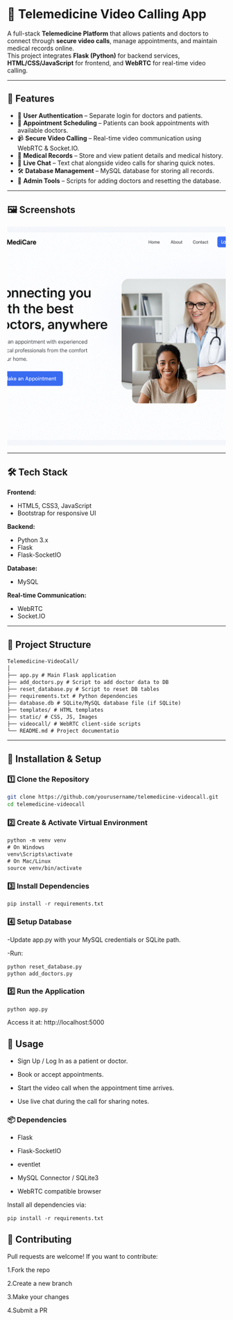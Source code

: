 # 🏥 Telemedicine Video Calling App

A full-stack **Telemedicine Platform** that allows patients and doctors to connect through **secure video calls**, manage appointments, and maintain medical records online.  
This project integrates **Flask (Python)** for backend services, **HTML/CSS/JavaScript** for frontend, and **WebRTC** for real-time video calling.

---

## 📌 Features

- 🔐 **User Authentication** – Separate login for doctors and patients.
- 📅 **Appointment Scheduling** – Patients can book appointments with available doctors.
- 📹 **Secure Video Calling** – Real-time video communication using WebRTC & Socket.IO.
- 📄 **Medical Records** – Store and view patient details and medical history.
- 📢 **Live Chat** – Text chat alongside video calls for sharing quick notes.
- 🛠 **Database Management** – MySQL database for storing all records.
- 🔄 **Admin Tools** – Scripts for adding doctors and resetting the database.

---

## 🖼 Screenshots



![Home Page](https://github.com/shreyas162424/TeleMedecine/blob/main/Telemedicine%20Consultation%20Webpage%20Design.png)


---

## 🛠 Tech Stack

**Frontend:**
- HTML5, CSS3, JavaScript
- Bootstrap for responsive UI

**Backend:**
- Python 3.x
- Flask
- Flask-SocketIO

**Database:**
- MySQL

**Real-time Communication:**
- WebRTC
- Socket.IO

---

## 📂 Project Structure
```
Telemedicine-VideoCall/
│
├── app.py # Main Flask application
├── add_doctors.py # Script to add doctor data to DB
├── reset_database.py # Script to reset DB tables
├── requirements.txt # Python dependencies
├── database.db # SQLite/MySQL database file (if SQLite)
├── templates/ # HTML templates
├── static/ # CSS, JS, Images
├── videocall/ # WebRTC client-side scripts
└── README.md # Project documentatio
```

---

## 🚀 Installation & Setup

### 1️⃣ Clone the Repository
```bash
git clone https://github.com/yourusername/telemedicine-videocall.git
cd telemedicine-videocall
```
### 2️⃣ Create & Activate Virtual Environment
```
python -m venv venv
# On Windows
venv\Scripts\activate
# On Mac/Linux
source venv/bin/activate
```
### 3️⃣ Install Dependencies
```
pip install -r requirements.txt
```
### 4️⃣ Setup Database
-Update app.py with your MySQL credentials or SQLite path.

-Run:

```
python reset_database.py
python add_doctors.py
```
### 5️⃣ Run the Application
```
python app.py
```
Access it at: http://localhost:5000


## 🎯 Usage
- Sign Up / Log In as a patient or doctor.

- Book or accept appointments.

- Start the video call when the appointment time arrives.

- Use live chat during the call for sharing notes.

### 📦 Dependencies
- Flask

- Flask-SocketIO

- eventlet

- MySQL Connector / SQLite3

- WebRTC compatible browser

Install all dependencies via:

```
pip install -r requirements.txt
```
## 🤝 Contributing
Pull requests are welcome!
If you want to contribute:

1.Fork the repo

2.Create a new branch

3.Make your changes

4.Submit a PR
